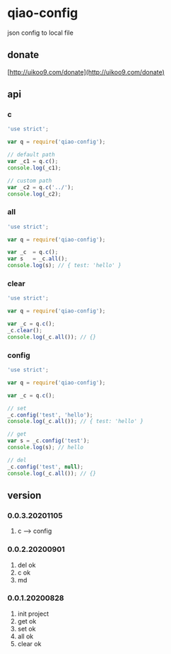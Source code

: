 # qiao-config
json config to local file

## donate
[http://uikoo9.com/donate](http://uikoo9.com/donate)

## api
### c
```javascript
'use strict';

var q = require('qiao-config');

// default path
var _c1 = q.c();
console.log(_c1);

// custom path
var _c2 = q.c('../');
console.log(_c2);
```

### all
```javascript
'use strict';

var q = require('qiao-config');

var _c  = q.c();
var s   = _c.all();
console.log(s); // { test: 'hello' }
```

### clear
```javascript
'use strict';

var q = require('qiao-config');

var _c = q.c();
_c.clear();
console.log(_c.all()); // {}
```

### config
```javascript
'use strict';

var q = require('qiao-config');

var _c = q.c();

// set
_c.config('test', 'hello');
console.log(_c.all()); // { test: 'hello' }

// get
var s = _c.config('test');
console.log(s); // hello

// del
_c.config('test', null);
console.log(_c.all()); // {}
```

## version
### 0.0.3.20201105
1. c --> config

### 0.0.2.20200901
1. del ok
2. c ok
3. md

### 0.0.1.20200828
1. init project
2. get ok
3. set ok
4. all ok
5. clear ok
